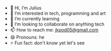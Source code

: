 - 👋 Hi, I’m Julius
- 👀 I’m interested in tech, programming and art
- 🌱 I’m currently learning 
- 💞️ I’m looking to collaborate on anything tech
- 📫 How to reach me: jkpod05@gmail.com 
- 😄 Pronouns: he 
- ⚡ Fun fact: don't know yet let's see

<!---
onlyjuliuss/onlyjuliuss is a ✨ special ✨ repository because its `README.md` (this file) appears on your GitHub profile.
You can click the Preview link to take a look at your changes.
--->
